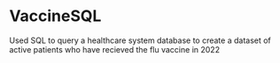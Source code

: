 # VaccineSQL

Used SQL to query a healthcare system database to create a dataset of active patients who have recieved the flu vaccine in 2022
